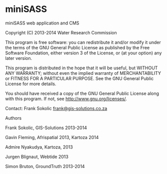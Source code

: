 miniSASS
========

miniSASS web application and CMS

Copyright (C) 2013-2014 Water Research Commission 

This program is free software: you can redistribute it and/or modify it under the terms of the GNU General Public License as published by the Free Software Foundation, either version 3 of the License, or (at your option) any later version.

This program is distributed in the hope that it will be useful, but WITHOUT ANY WARRANTY; without even the implied warranty of MERCHANTABILITY or FITNESS FOR A PARTICULAR PURPOSE. See the GNU General Public License for more details.

You should have received a copy of the GNU General Public License along with this program. If not, see <http://www.gnu.org/licenses/>.

Contact: Frank Sokolic frank@gis-solutions.co.za

Authors

Frank Sokolic, GIS-Solutions 2013-2014

Gavin Fleming, Afrispatial 2013, Kartoza 2014

Admire Nyakudya, Kartoza, 2013

Jurgen Blignaut, Webtide 2013

Simon Bruton, GroundTruth 2013-2014

